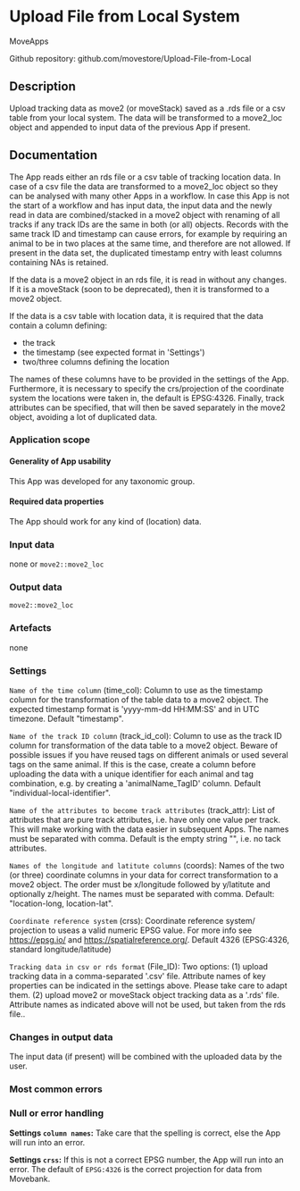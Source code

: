 # Upload File from Local System

MoveApps

Github repository: github.com/movestore/Upload-File-from-Local

## Description
Upload tracking data as move2 (or moveStack) saved as a .rds file or a csv table from your local system. The data will be transformed to a move2_loc object and appended to input data of the previous App if present.

## Documentation
The App reads either an rds file or a csv table of tracking location data. In case of a csv file the data are transformed to a move2_loc object so they can be analysed with many other Apps in a workflow. In case this App is not the start of a workflow and has input data, the input data and the newly read in data are combined/stacked in a move2 object with renaming of all tracks if any track IDs are the same in both (or all) objects. Records with the same track ID and timestamp can cause errors, for example by requiring an animal to be in two places at the same time, and therefore are not allowed. If present in the data set, the duplicated timestamp entry with least columns containing NAs is retained.

If the data is a move2 object in an rds file, it is read in without any changes. If it is a moveStack (soon to be deprecated), then it is transformed to a move2 object.

If the data is a csv table with location data, it is required that the data contain a column defining:
- the track
- the timestamp (see expected format in 'Settings') 
- two/three columns defining the location

The names of these columns have to be provided in the settings of the App. Furthermore, it is necessary to specify the crs/projection of the coordinate system the locations were taken in, the default is EPSG:4326. Finally, track attributes can be specified, that will then be saved separately in the move2 object, avoiding a lot of duplicated data.

### Application scope
#### Generality of App usability
This App was developed for any taxonomic group. 

#### Required data properties
The App should work for any kind of (location) data.


### Input data
none or 
`move2::move2_loc`

### Output data
`move2::move2_loc`

### Artefacts
none

### Settings 
`Name of the time column` (time_col): Column to use as the timestamp column for the transformation of the table data to a move2 object. The expected timestamp format is 'yyyy-mm-dd HH:MM:SS' and in UTC timezone. Default "timestamp".

`Name of the track ID column` (track_id_col): Column to use as the track ID column for transformation of the data table to a move2 object. Beware of possible issues if you have reused tags on different animals or used several tags on the same animal. If this is the case, create a column before uploading the data with a unique identifier for each animal and tag combination, e.g. by creating a 'animalName_TagID' column. Default "individual-local-identifier".

`Name of the attributes to become track attributes` (track_attr): List of attributes that are pure track attributes, i.e. have only one value per track. This will make working with the data easier in subsequent Apps. The names must be separated with comma. Default is the empty string "", i.e. no tack attributes.

`Names of the longitude and latitute columns` (coords): Names of the two (or three) coordinate columns in your data for correct transformation to a move2 object. The order must be x/longitude followed by y/latitute and optionally z/height. The names must be separated with comma. Default: "location-long, location-lat".

`Coordinate reference system` (crss): Coordinate reference system/ projection to useas a valid numeric EPSG value. For more info see https://epsg.io/ and https://spatialreference.org/. Default 4326 (EPSG:4326, standard longitude/latitude)

`Tracking data in csv or rds format` (File_ID): Two options: (1) upload tracking data in a comma-separated '.csv' file. Attribute names of key properties can be indicated in the settings above. Please take care to adapt them. (2) upload move2 or moveStack object tracking data as a '.rds' file. Attribute names as indicated above will not be used, but taken from the rds file..


### Changes in output data
The input data (if present) will be combined with the uploaded data by the user.

### Most common errors


### Null or error handling
**Settings `column names`:** Take care that the spelling is correct, else the App will run into an error.

**Settings `crss`:** If this is not a correct EPSG number, the App will run into an error. The default of `EPSG:4326` is the correct projection for data from Movebank.

